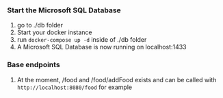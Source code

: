 
### Start the Microsoft SQL Database
1. go to ./db folder
2. Start your docker instance 
3. run `docker-compose up -d` inside of ./db folder
4. A Microsoft SQL Database is now running on localhost:1433


### Base endpoints
1. At the moment, /food and /food/addFood exists and can be called with `http://localhost:8080/food` for example